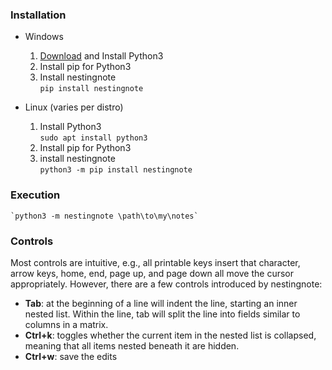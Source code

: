 ### Installation
- Windows
    1. [Download](https://www.python.org/downloads/release/python-382/) and Install Python3
    1. Install pip for Python3
    1. Install nestingnote<br>
        `pip install nestingnote`

- Linux (varies per distro)
    1. Install Python3<br>
        `sudo apt install python3`
    1. Install pip for Python3
    1. install nestingnote<br>
        `python3 -m pip install nestingnote`
### Execution
    `python3 -m nestingnote \path\to\my\notes`
### Controls
Most controls are intuitive, e.g., all printable keys insert that character, arrow keys, home, end, page up, and page down all move the cursor appropriately. However, there are a few controls introduced by nestingnote:
- **Tab**: at the beginning of a line will indent the line, starting an inner nested list. Within the line, tab will split the line into fields similar to columns in a matrix.
- **Ctrl+k**: toggles whether the current item in the nested list is collapsed, meaning that all items nested beneath it are hidden.
- **Ctrl+w**: save the edits
